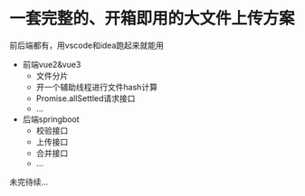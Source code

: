 # 一套完整的、开箱即用的大文件上传方案

前后端都有，用vscode和idea跑起来就能用

- 前端vue2&vue3
  - 文件分片
  - 开一个辅助线程进行文件hash计算
  - Promise.allSettled请求接口
  - ...
- 后端springboot
  - 校验接口
  - 上传接口
  - 合并接口
  - ...
  
未完待续...

